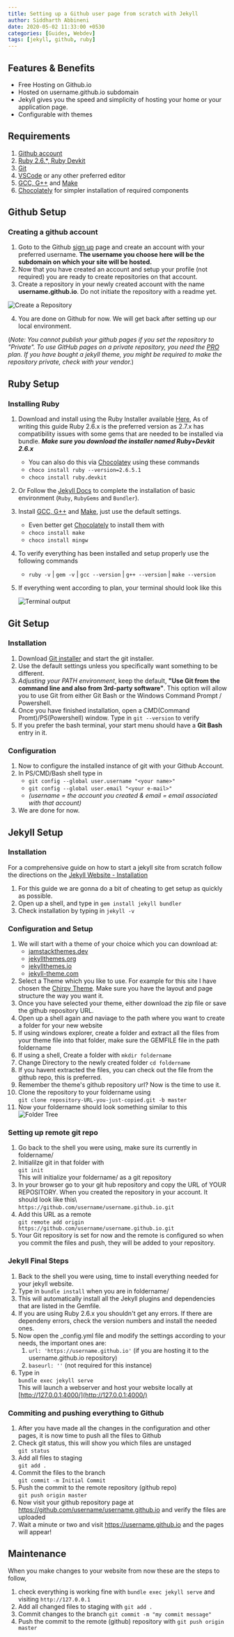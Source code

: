 ```yaml
---
title: Setting up a Github user page from scratch with Jekyll
author: Siddharth Abbineni
date: 2020-05-02 11:33:00 +0530
categories: [Guides, Webdev]
tags: [jekyll, github, ruby]
---
```


## Features & Benefits

- Free Hosting on Github.io
- Hosted on username.github.io subdomain
- Jekyll gives you the speed and simplicity of hosting your home or your application page.
- Configurable with themes

## Requirements

1. [Github account](https://github.com/join)
2. [Ruby 2.6.\*, Ruby Devkit](https://rubyinstaller.org/downloads/)
3. [Git](https://git-scm.com/downloads)
4. [VSCode](https://code.visualstudio.com/) or any other preferred editor
5. [GCC, G++](https://jmeubank.github.io/tdm-gcc/download/) and [Make](https://gcc.gnu.org/install/)
6. [Chocolately](https://chocolatey.org) for simpler installation of required components

## Github Setup

### Creating a github account

1. Goto to the Github [sign up](https://github.com/join) page and create an account with your preferred username. **The username you choose here will be the subdomain on which your site will be hosted.**
2. Now that you have created an account and setup your profile (not required) you are ready to create repositories on that account.
3. Create a repository in your newly created account with the name **username.github.io**. Do not initiate the repository with a readme yet.

![Create a Repository](../../assets/img/images/newRepo.png)

4. You are done on Github for now. We will get back after setting up our local environment.

(_Note: You cannot publish your github pages if you set the repository to "Private". To use GitHub pages on a private repository, you need the [PRO](https://github.com/pricing) plan. If you have bought a jekyll theme, you might be required to make the repository private, check with your vendor._)

## Ruby Setup

### Installing Ruby

1. Download and install using the Ruby Installer available [Here](https://rubyinstaller.org/downloads/), As of writing this guide Ruby 2.6.x is the preferred version as 2.7.x has compatibility issues with some gems that are needed to be installed via bundle. **_Make sure you download the installer named Ruby+Devkit 2.6.x_**

      - You can also do this via [Chocolatey](https://chocolatey.org/) using these commands
      - `choco install ruby --version=2.6.5.1`
      - `choco install ruby.devkit`

2. Or Follow the [Jekyll Docs](https://jekyllrb.com/docs/installation/) to complete the installation of basic environment (`Ruby`, `RubyGems` and `Bundler`).
3. Install [GCC, G++](https://jmeubank.github.io/tdm-gcc/download/) and [Make](https://gcc.gnu.org/install/), just use the default settings.
      - Even better get [Chocolately](https://chocolatey.org) to install them with
      - `choco install make`
      - `choco install mingw`

4) To verify everything has been installed and setup properly use the following commands

      - `ruby -v` | `gem -v` | `gcc --version` | `g++ --version` | `make --version`

5) If everything went according to plan, your terminal should look like this

      ![Terminal output](../../assets/img/images/rubyCheck.png)

## Git Setup

### Installation

1. Download [Git installer](https://git-scm.com/downloads) and start the git installer.
2. Use the default settings unless you specifically want something to be different.
3. _Adjusting your PATH environment_, keep the default, **"Use Git from the command line and also from 3rd-party software"**. This option will allow you to use Git from either Git Bash or the Windows Command Prompt / Powershell.
4. Once you have finished installation, open a CMD(Command Promt)/PS(Powershell) window. Type in `git --version` to verify
5. If you prefer the bash terminal, your start menu should have a **Git Bash** entry in it.

### Configuration

1. Now to configure the installed instance of git with your Github Account.
2. In PS/CMD/Bash shell type in
      - `git config --global user.username "<your name>"`
      - `git config --global user.email "<your e-mail>"`
      - _(username = the account you created & email = email associated with that account)_
3. We are done for now.

## Jekyll Setup

### Installation

For a comprehensive guide on how to start a jekyll site from scratch follow the directions on the [Jekyll Website - Installation](https://jekyllrb.com/docs/installation/)

1. For this guide we are gonna do a bit of cheating to get setup as quickly as possible.
2. Open up a shell, and type in `gem install jekyll bundler`
3. Check installation by typing in `jekyll -v`

### Configuration and Setup

1. We will start with a theme of your choice which you can download at:
      - [jamstackthemes.dev](https://jamstackthemes.dev/ssg/jekyll/)
      - [jekyllthemes.org](http://jekyllthemes.org/)
      - [jekyllthemes.io](https://jekyllthemes.io/)
      - [jekyll-theme.com](https://jekyll-themes.com/)
2. Select a Theme which you like to use. For example for this site I have chosen the [Chirpy Theme](https://github.com/cotes2020/jekyll-theme-chirpy). Make sure you have the layout and page structure the way you want it.
3. Once you have selected your theme, either download the zip file or save the github repository URL.
4. Open up a shell again and naviage to the path where you want to create a folder for your new website
5. If using windows explorer, create a folder and extract all the files from your theme file into that folder, make sure the GEMFILE file in the path foldername
6. If using a shell, Create a folder with `mkdir foldername`
7. Change Directory to the newly created folder `cd foldername`
8. If you havent extracted the files, you can check out the file from the github repo, this is preferred.
9. Remember the theme's github repository url? Now is the time to use it.
10. Clone the repository to your foldername using\
    `git clone repository-URL-you-just-copied.git -b master`
11. Now your foldername should look something similar to this\
    ![Folder Tree](../../assets/img/images/directoryList.png)

### Setting up remote git repo

1. Go back to the shell you were using, make sure its currently in foldername/
2. Initialilze git in that folder with\
   `git init`\
   This will initialize your foldername/ as a git repository
3. In your browser go to your git hub repository and copy the URL of YOUR REPOSITORY. When you created the repository in your account. It should look like this\ `https://github.com/username/username.github.io.git`
4. Add this URL as a remote\
   `git remote add origin https://github.com/username/username.github.io.git`
5. Your Git repository is set for now and the remote is configured so when you commit the files and push, they will be added to your repository.

### Jekyll Final Steps

1. Back to the shell you were using, time to install everything needed for your jekyll website.
2. Type in `bundle install` when you are in foldername/
3. This will automatically install all the Jekyll plugins and dependencies that are listed in the Gemfile.
4. If you are using Ruby 2.6.x you shouldn't get any errors. If there are dependeny errors, check the version numbers and install the needed ones.
5. Now open the \_config.yml file and modify the settings according to your needs, the important ones are:
      1. `url: 'https://username.github.io'` (if you are hosting it to the username.github.io repository)
      2. `baseurl: ''` (not required for this instance)
6. Type in\
   `bundle exec jekyll serve`\
   This will launch a webserver and host your website locally at [http://127.0.0.1:4000/](http://127.0.0.1:4000/)

### Commiting and pushing everything to Github

1. After you have made all the changes in the configuration and other pages, it is now time to push all the files to Github
2. Check git status, this will show you which files are unstaged\
   `git status`
3. Add all files to staging\
   `git add .`
4. Commit the files to the branch\
   `git commit -m Initial Commit`
5. Push the commit to the remote repository (github repo)\
   `git push origin master`
6. Now visit your github repository page at https://github.com/username/username.github.io and verify the files are uploaded
7. Wait a minute or two and visit https://username.github.io and the pages will appear!

## Maintenance

When you make changes to your website from now these are the steps to follow,

1. check everything is working fine with `bundle exec jekyll serve` and visiting `http://127.0.0.1`
2. Add all changed files to staging with `git add .`
3. Commit changes to the branch `git commit -m "my commit message"`
4. Push the commit to the remote (github) repository with `git push origin master`
